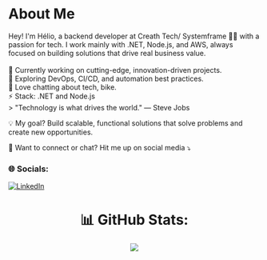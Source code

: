 
# About Me

<p align="left">
Hey! I'm Hélio, a backend developer at Creath Tech/ Systemframe 👨‍💻 with a passion for tech. I work mainly with .NET, Node.js, and AWS, always focused on building solutions that drive real business value.
<br><br>
🔭 Currently working on cutting-edge, innovation-driven projects.<br>
🌱 Exploring DevOps, CI/CD, and automation best practices.<br>
💬 Love chatting about tech, bike.<br>
⚡ Stack: .NET and Node.js<br>
> "Technology is what drives the world." — Steve Jobs
</p>

<p align="left">
💡 My goal? Build scalable, functional solutions that solve problems and create new opportunities.
</p>

<p align="left">
💌 Want to connect or chat? Hit me up on social media ⤵️
</p>

### 🌐 Socials:
[![LinkedIn](https://img.shields.io/badge/LinkedIn-%230077B5.svg?logo=linkedin&logoColor=white)](https://linkedin.com/in/heliofernandes/)

<div align="center">

# 📊 GitHub Stats:

![](https://github-readme-streak-stats.herokuapp.com/?user=HelioFernandes404&theme=dark&hide_border=false)<br/>

</div>
